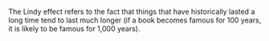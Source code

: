 
The Lindy effect refers to the fact that things that have historically lasted a long time tend to last much longer (if a book becomes famous for 100 years, it is likely to be famous for 1,000 years).
